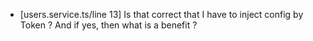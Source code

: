 - [users.service.ts/line 13]
  Is that correct that I have to inject config by Token ?
  And if yes, then what is a benefit ?
